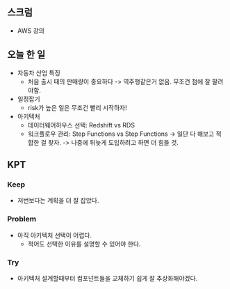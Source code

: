 ## 스크럼

- AWS 강의

## 오늘 한 일

- 자동차 산업 특징
  - 처음 출시 때의 판매량이 중요하다 -> 역주행같은거 없음. 무조건 첨에 잘 팔려야함.
- 일정잡기
  - risk가 높은 일은 무조건 빨리 시작하자!
- 아키텍처
  - 데이터웨어하우스 선택: Redshift vs RDS
  - 워크플로우 관리: Step Functions vs Step Functions
  -> 일단 다 해보고 적합한 걸 찾자.
    -> 나중에 뒤늦게 도입하려고 하면 더 힘들 것.

## KPT

### Keep

- 저번보다는 계획을 더 잘 잡았다.

### Problem

- 아직 아키텍처 선택이 어렵다.
  - 적어도 선택한 이유를 설명할 수 있어야 한다.

### Try

- 아키텍처 설계할때부터 컴포넌트들을 교체하기 쉽게 잘 추상화해야겠다.
